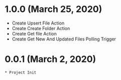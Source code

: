 # 1.0.0 (March 25, 2020)

* Create Upsert File Action
* Create Create Folder Action
* Create Get file Action
* Create Get New And Updated Files Polling Trigger

# 0.0.1 (March 2, 2020)

    * Project Init

